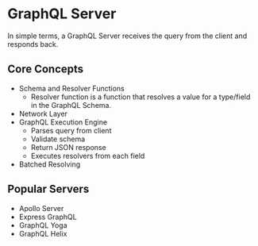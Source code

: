 # GraphQL Server

In simple terms, a GraphQL Server receives the query from the client and responds back.

## Core Concepts

- Schema and Resolver Functions
  - Resolver function is a function that resolves a value for a type/field in the GraphQL Schema.
- Network Layer
- GraphQL Execution Engine
  - Parses query from client
  - Validate schema
  - Return JSON response
  - Executes resolvers from each field
- Batched Resolving

## Popular Servers

- Apollo Server
- Express GraphQL
- GraphQL Yoga
- GraphQL Helix

<!--
- [Hasura](/hasura/README.md)
-->
